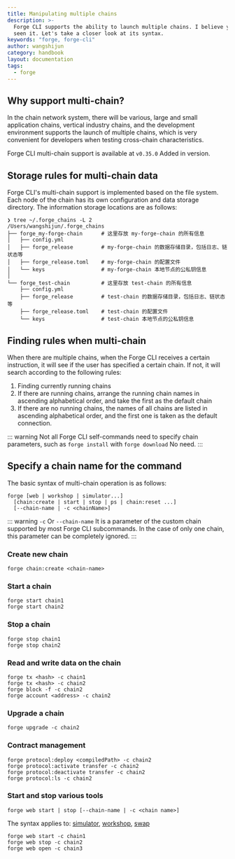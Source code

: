 ```yaml
---
title: Manipulating multiple chains
description: >-
  Forge CLI supports the ability to launch multiple chains. I believe you have
  seen it. Let's take a closer look at its syntax.
keywords: "forge, forge-cli"
author: wangshijun
category: handbook
layout: documentation
tags:
  - forge
---
```


## Why support multi-chain?

In the chain network system, there will be various, large and small application chains, vertical industry chains, and the development environment supports the launch of multiple chains, which is very convenient for developers when testing cross-chain characteristics.

Forge CLI multi-chain support is available at `v0.35.0` Added in version.

## Storage rules for multi-chain data

Forge CLI's multi-chain support is implemented based on the file system. Each node of the chain has its own configuration and data storage directory. The information storage locations are as follows:

```shell
❯ tree ~/.forge_chains -L 2
/Users/wangshijun/.forge_chains
├── forge_my-forge-chain      # 这里存放 my-forge-chain 的所有信息
│   ├── config.yml
│   ├── forge_release         # my-forge-chain 的数据存储目录，包括日志、链状态等
│   ├── forge_release.toml    # my-forge-chain 的配置文件
│   └── keys                  # my-forge-chain 本地节点的公私钥信息
│
└── forge_test-chain          # 这里存放 test-chain 的所有信息
    ├── config.yml
    ├── forge_release         # test-chain 的数据存储目录，包括日志、链状态等
    ├── forge_release.toml    # test-chain 的配置文件
    └── keys                  # test-chain 本地节点的公私钥信息
```

## Finding rules when multi-chain

When there are multiple chains, when the Forge CLI receives a certain instruction, it will see if the user has specified a certain chain. If not, it will search according to the following rules:

1.  Finding currently running chains
2.  If there are running chains, arrange the running chain names in ascending alphabetical order, and take the first as the default chain
3.  If there are no running chains, the names of all chains are listed in ascending alphabetical order, and the first one is taken as the default connection.

::: warning
Not all Forge CLI self-commands need to specify chain parameters, such as `forge install` with `forge download` No need.
:::

## Specify a chain name for the command

The basic syntax of multi-chain operation is as follows:

```shell
forge [web | workshop | simulator...]
  [chain:create | start | stop | ps | chain:reset ...]
  [--chain-name | -c <chainName>]

```

::: warning
`-c` Or `--chain-name` It is a parameter of the custom chain supported by most Forge CLI subcommands. In the case of only one chain, this parameter can be completely ignored.
:::

### Create new chain

```shell
forge chain:create <chain-name>
```

### Start a chain

```shell
forge start chain1
forge start chain2
```

### Stop a chain

```shell
forge stop chain1
forge stop chain2
```

### Read and write data on the chain

```shell
forge tx <hash> -c chain1
forge tx <hash> -c chain2
forge block -f -c chain2
forge account <address> -c chain2
```

### Upgrade a chain

```shell
forge upgrade -c chain2
```

### Contract management

```shell
forge protocol:deploy <compiledPath> -c chain2
forge protocol:activate transfer -c chain2
forge protocol:deactivate transfer -c chain2
forge protocol:ls -c chain2
```

### Start and stop various tools

`forge web start | stop [--chain-name | -c <chain name>]`

The syntax applies to: [simulator](../../8-explorer-other-tooling/simulator), [workshop](../../8-explorer-other-tooling/dapp-workshop), [swap](../../8-explorer-other-tooling/forge-swap-service)

```shell
forge web start -c chain1
forge web stop -c chain2
forge web open -c chain3
```

